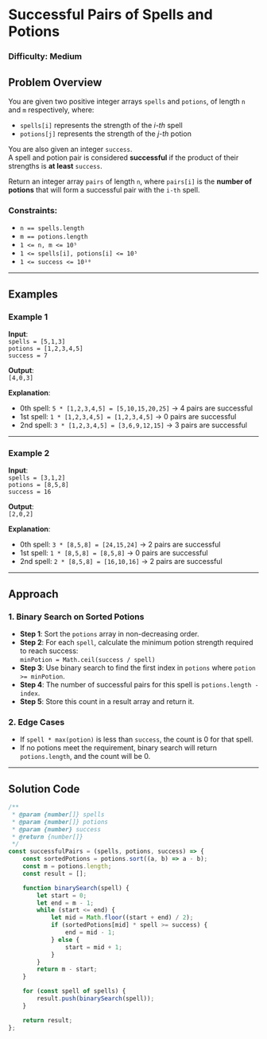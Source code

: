 # Successful Pairs of Spells and Potions

### Difficulty: Medium

## Problem Overview

You are given two positive integer arrays `spells` and `potions`, of length `n` and `m` respectively, where:

- `spells[i]` represents the strength of the *i-th* spell  
- `potions[j]` represents the strength of the *j-th* potion

You are also given an integer `success`.  
A spell and potion pair is considered **successful** if the product of their strengths is **at least** `success`.

Return an integer array `pairs` of length `n`, where `pairs[i]` is the **number of potions** that will form a successful pair with the `i-th` spell.

### Constraints:

- `n == spells.length`  
- `m == potions.length`  
- `1 <= n, m <= 10⁵`  
- `1 <= spells[i], potions[i] <= 10⁵`  
- `1 <= success <= 10¹⁰`

---

## Examples

### Example 1

**Input**:  
`spells = [5,1,3]`  
`potions = [1,2,3,4,5]`  
`success = 7`

**Output**:  
`[4,0,3]`

**Explanation**:
- 0th spell: `5 * [1,2,3,4,5] = [5,10,15,20,25]` → 4 pairs are successful  
- 1st spell: `1 * [1,2,3,4,5] = [1,2,3,4,5]` → 0 pairs are successful  
- 2nd spell: `3 * [1,2,3,4,5] = [3,6,9,12,15]` → 3 pairs are successful

---

### Example 2

**Input**:  
`spells = [3,1,2]`  
`potions = [8,5,8]`  
`success = 16`

**Output**:  
`[2,0,2]`

**Explanation**:
- 0th spell: `3 * [8,5,8] = [24,15,24]` → 2 pairs are successful  
- 1st spell: `1 * [8,5,8] = [8,5,8]` → 0 pairs are successful  
- 2nd spell: `2 * [8,5,8] = [16,10,16]` → 2 pairs are successful

---

## Approach

### 1. Binary Search on Sorted Potions

- **Step 1**: Sort the `potions` array in non-decreasing order.
- **Step 2**: For each `spell`, calculate the minimum potion strength required to reach success:  
  `minPotion = Math.ceil(success / spell)`
- **Step 3**: Use binary search to find the first index in `potions` where `potion >= minPotion`.
- **Step 4**: The number of successful pairs for this spell is `potions.length - index`.
- **Step 5**: Store this count in a result array and return it.

### 2. Edge Cases

- If `spell * max(potion)` is less than `success`, the count is 0 for that spell.
- If no potions meet the requirement, binary search will return `potions.length`, and the count will be 0.

---

## Solution Code

```javascript
/**
 * @param {number[]} spells
 * @param {number[]} potions
 * @param {number} success
 * @return {number[]}
 */
const successfulPairs = (spells, potions, success) => {
	const sortedPotions = potions.sort((a, b) => a - b);
	const m = potions.length;
	const result = [];

	function binarySearch(spell) {
		let start = 0;
		let end = m - 1;
		while (start <= end) {
			let mid = Math.floor((start + end) / 2);
			if (sortedPotions[mid] * spell >= success) {
				end = mid - 1;
			} else {
				start = mid + 1;
			}
		}
		return m - start;
	}

	for (const spell of spells) {
		result.push(binarySearch(spell));
	}

	return result;
};

